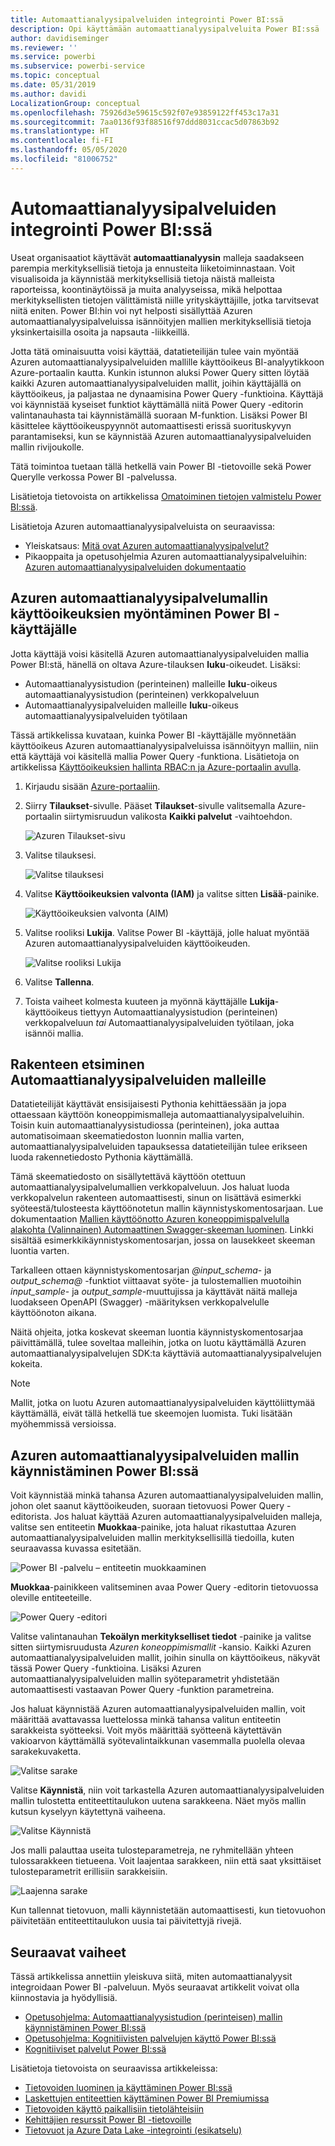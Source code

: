 ```yaml
---
title: Automaattianalyysipalveluiden integrointi Power BI:ssä
description: Opi käyttämään automaattianalyysipalveluita Power BI:ssä
author: davidiseminger
ms.reviewer: ''
ms.service: powerbi
ms.subservice: powerbi-service
ms.topic: conceptual
ms.date: 05/31/2019
ms.author: davidi
LocalizationGroup: conceptual
ms.openlocfilehash: 75926d3e59615c592f07e93859122ff453c17a31
ms.sourcegitcommit: 7aa0136f93f88516f97ddd8031ccac5d07863b92
ms.translationtype: HT
ms.contentlocale: fi-FI
ms.lasthandoff: 05/05/2020
ms.locfileid: "81006752"
---
```

# <a name="azure-machine-learning-integration-in-power-bi"></a>Automaattianalyysipalveluiden integrointi Power BI:ssä

Useat organisaatiot käyttävät **automaattianalyysin** malleja saadakseen parempia merkityksellisiä tietoja ja ennusteita liiketoiminnastaan. Voit visualisoida ja käynnistää merkityksellisiä tietoja näistä malleista raporteissa, koontinäytöissä ja muita analyyseissa, mikä helpottaa merkityksellisten tietojen välittämistä niille yrityskäyttäjille, jotka tarvitsevat niitä eniten.  Power BI:hin voi nyt helposti sisällyttää Azuren automaattianalyysipalveluissa isännöityjen mallien merkityksellisiä tietoja yksinkertaisilla osoita ja napsauta -liikkeillä.

Jotta tätä ominaisuutta voisi käyttää, datatieteilijän tulee vain myöntää Azuren automaattianalyysipalveluiden mallille käyttöoikeus BI-analyytikkoon Azure-portaalin kautta.  Kunkin istunnon aluksi Power Query sitten löytää kaikki Azuren automaattianalyysipalveluiden mallit, joihin käyttäjällä on käyttöoikeus, ja paljastaa ne dynaamisina Power Query -funktioina.  Käyttäjä voi käynnistää kyseiset funktiot käyttämällä niitä Power Query -editorin valintanauhasta tai käynnistämällä suoraan M-funktion. Lisäksi Power BI käsittelee käyttöoikeuspyynnöt automaattisesti erissä suorituskyvyn parantamiseksi, kun se käynnistää Azuren automaattianalyysipalveluiden mallin rivijoukolle.

Tätä toimintoa tuetaan tällä hetkellä vain Power BI -tietovoille sekä Power Querylle verkossa Power BI -palvelussa.

Lisätietoja tietovoista on artikkelissa [Omatoiminen tietojen valmistelu Power BI:ssä](service-dataflows-overview.md).

Lisätietoja Azuren automaattianalyysipalveluista on seuraavissa:

- Yleiskatsaus:  [Mitä ovat Azuren automaattianalyysipalvelut?](https://docs.microsoft.com/azure/machine-learning/service/overview-what-is-azure-ml)
- Pikaoppaita ja opetusohjelmia Azuren automaattianalyysipalveluihin:  [Azuren automaattianalyysipalveluiden dokumentaatio](https://docs.microsoft.com/azure/machine-learning/)

## <a name="granting-access-to-the-azure-ml-model-to-a-power-bi-user"></a>Azuren automaattianalyysipalvelumallin käyttöoikeuksien myöntäminen Power BI -käyttäjälle

Jotta käyttäjä voisi käsitellä Azuren automaattianalyysipalveluiden mallia Power BI:stä, hänellä on oltava Azure-tilauksen **luku**-oikeudet.  Lisäksi:

- Automaattianalyysistudion (perinteinen) malleille **luku**-oikeus automaattianalyysistudion (perinteinen) verkkopalveluun
- Automaattianalyysipalveluiden malleille **luku**-oikeus automaattianalyysipalveluiden työtilaan

Tässä artikkelissa kuvataan, kuinka Power BI -käyttäjälle myönnetään käyttöoikeus Azuren automaattianalyysipalveluissa isännöityyn malliin, niin että käyttäjä voi käsitellä mallia Power Query -funktiona.  Lisätietoja on artikkelissa [Käyttöoikeuksien hallinta RBAC:n ja Azure-portaalin avulla](https://docs.microsoft.com/azure/role-based-access-control/role-assignments-portal).

1. Kirjaudu sisään [Azure-portaaliin](https://portal.azure.com).

2. Siirry **Tilaukset**-sivulle. Pääset **Tilaukset**-sivulle valitsemalla Azure-portaalin siirtymisruudun valikosta **Kaikki palvelut** -vaihtoehdon.

    ![Azuren Tilaukset-sivu](media/service-machine-learning-integration/machine-learning-integration_01.png)

3. Valitse tilauksesi.

    ![Valitse tilauksesi](media/service-machine-learning-integration/machine-learning-integration_02.png)

4. Valitse **Käyttöoikeuksien valvonta (IAM)** ja valitse sitten **Lisää**-painike.

    ![Käyttöoikeuksien valvonta (AIM)](media/service-machine-learning-integration/machine-learning-integration_03.png)

5. Valitse rooliksi **Lukija**. Valitse Power BI -käyttäjä, jolle haluat myöntää Azuren automaattianalyysipalveluiden käyttöoikeuden.

    ![Valitse rooliksi Lukija](media/service-machine-learning-integration/machine-learning-integration_04.png)

6. Valitse **Tallenna**.

7. Toista vaiheet kolmesta kuuteen ja myönnä käyttäjälle **Lukija**-käyttöoikeus tiettyyn Automaattianalyysistudion (perinteinen) verkkopalveluun *tai* Automaattianalyysipalveluiden työtilaan, joka isännöi mallia.


## <a name="schema-discovery-for-machine-learning-models"></a>Rakenteen etsiminen Automaattianalyysipalveluiden malleille

Datatieteilijät käyttävät ensisijaisesti Pythonia kehittäessään ja jopa ottaessaan käyttöön koneoppimismalleja automaattianalyysipalveluihin.  Toisin kuin automaattianalyysistudiossa (perinteinen), joka auttaa automatisoimaan skeematiedoston luonnin mallia varten, automaattianalyysipalveluiden tapauksessa datatieteilijän tulee erikseen luoda rakennetiedosto Pythonia käyttämällä.

Tämä skeematiedosto on sisällytettävä käyttöön otettuun automaattianalyysipalvelumallien verkkopalveluun. Jos haluat luoda verkkopalvelun rakenteen automaattisesti, sinun on lisättävä esimerkki syöteestä/tulosteesta käyttöönotetun mallin käynnistyskomentosarjaan. Lue dokumentaation [Mallien käyttöönotto Azuren koneoppimispalvelulla alakohta (Valinnainen) Automaattinen Swagger-skeeman luominen](https://docs.microsoft.com/azure/machine-learning/how-to-deploy-and-where#optional-define-model-web-service-schema). Linkki sisältää esimerkkikäynnistyskomentosarjan, jossa on lausekkeet skeeman luontia varten. 

Tarkalleen ottaen käynnistyskomentosarjan *\@input_schema*- ja *output_schema\@* -funktiot viittaavat syöte- ja tulostemallien muotoihin *input_sample*- ja *output_sample*-muuttujissa ja käyttävät näitä malleja luodakseen OpenAPI (Swagger) -määrityksen verkkopalvelulle käyttöönoton aikana.

Näitä ohjeita, jotka koskevat skeeman luontia käynnistyskomentosarjaa päivittämällä, tulee soveltaa malleihin, jotka on luotu käyttämällä Azuren automaattianalyysipalvelujen SDK:ta käyttäviä automaattianalyysipalvelujen kokeita.

> [!NOTE]
> Mallit, jotka on luotu Azuren automaattianalyysipalveluiden käyttöliittymää käyttämällä, eivät tällä hetkellä tue skeemojen luomista. Tuki lisätään myöhemmissä versioissa. 

## <a name="invoking-the-azure-ml-model-in-power-bi"></a>Azuren automaattianalyysipalveluiden mallin käynnistäminen Power BI:ssä

Voit käynnistää minkä tahansa Azuren automaattianalyysipalveluiden mallin, johon olet saanut käyttöoikeuden, suoraan tietovuosi Power Query -editorista. Jos haluat käyttää Azuren automaattianalyysipalveluiden malleja, valitse sen entiteetin **Muokkaa**-painike, jota haluat rikastuttaa Azuren automaattianalyysipalveluiden mallin merkityksellisillä tiedoilla, kuten seuraavassa kuvassa esitetään.

![Power BI -palvelu – entiteetin muokkaaminen](media/service-machine-learning-integration/machine-learning-integration_05.png)

**Muokkaa**-painikkeen valitseminen avaa Power Query -editorin tietovuossa oleville entiteeteille.

![Power Query -editori](media/service-machine-learning-integration/machine-learning-integration_06.png)

Valitse valintanauhan **Tekoälyn merkitykselliset tiedot** -painike ja valitse sitten siirtymisruudusta _Azuren koneoppimismallit_ -kansio. Kaikki Azuren automaattianalyysipalveluiden mallit, joihin sinulla on käyttöoikeus, näkyvät tässä Power Query -funktioina. Lisäksi Azuren automaattianalyysipalveluiden mallin syöteparametrit yhdistetään automaattisesti vastaavan Power Query -funktion parametreina.

Jos haluat käynnistää Azuren automaattianalyysipalveluiden mallin, voit määrittää avattavassa luettelossa minkä tahansa valitun entiteetin sarakkeista syötteeksi. Voit myös määrittää syötteenä käytettävän vakioarvon käyttämällä syötevalintaikkunan vasemmalla puolella olevaa sarakekuvaketta.

![Valitse sarake](media/service-machine-learning-integration/machine-learning-integration_07.png)

Valitse **Käynnistä**, niin voit tarkastella Azuren automaattianalyysipalveluiden mallin tulostetta entiteettitaulukon uutena sarakkeena. Näet myös mallin kutsun kyselyyn käytettynä vaiheena.

![Valitse Käynnistä](media/service-machine-learning-integration/machine-learning-integration_08.png)

Jos malli palauttaa useita tulosteparametreja, ne ryhmitellään yhteen tulossarakkeen tietueena. Voit laajentaa sarakkeen, niin että saat yksittäiset tulosteparametrit erillisiin sarakkeisiin.

![Laajenna sarake](media/service-machine-learning-integration/machine-learning-integration_09.png)

Kun tallennat tietovuon, malli käynnistetään automaattisesti, kun tietovuohon päivitetään entiteettitaulukon uusia tai päivitettyjä rivejä.

## <a name="next-steps"></a>Seuraavat vaiheet

Tässä artikkelissa annettiin yleiskuva siitä, miten automaattianalyysit integroidaan Power BI -palveluun. Myös seuraavat artikkelit voivat olla kiinnostavia ja hyödyllisiä. 

* [Opetusohjelma: Automaattianalyysistudion (perinteisen) mallin käynnistäminen Power BI:ssä](service-tutorial-invoke-machine-learning-model.md)
* [Opetusohjelma: Kognitiivisten palvelujen käyttö Power BI:ssä](service-tutorial-use-cognitive-services.md)
* [Kognitiiviset palvelut Power BI:ssä](service-cognitive-services.md)

Lisätietoja tietovoista on seuraavissa artikkeleissa:
* [Tietovoiden luominen ja käyttäminen Power BI:ssä](service-dataflows-create-use.md)
* [Laskettujen entiteettien käyttäminen Power BI Premiumissa](service-dataflows-computed-entities-premium.md)
* [Tietovoiden käyttö paikallisiin tietolähteisiin](service-dataflows-on-premises-gateways.md)
* [Kehittäjien resurssit Power BI -tietovoille](service-dataflows-developer-resources.md)
* [Tietovuot ja Azure Data Lake -integrointi (esikatselu)](service-dataflows-azure-data-lake-integration.md)


